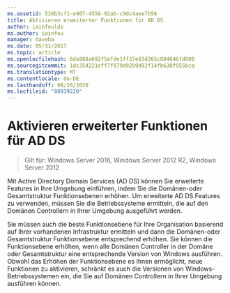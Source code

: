 ```yaml
---
ms.assetid: 530b3cf1-e907-4556-92ab-c9dc4aee7b56
title: Aktivieren erweiterter Funktionen für AD DS
author: iainfoulds
ms.author: iainfou
manager: daveba
ms.date: 05/31/2017
ms.topic: article
ms.openlocfilehash: 6da988a692f5efde1ff37e83d265c884646fd800
ms.sourcegitcommit: 1dc35d221eff7f079d9209d92f14fb630f955bca
ms.translationtype: MT
ms.contentlocale: de-DE
ms.lasthandoff: 08/26/2020
ms.locfileid: "88939220"
---
```

# <a name="enabling-advanced-features-for-ad-ds"></a>Aktivieren erweiterter Funktionen für AD DS

>Gilt für: Windows Server 2016, Windows Server 2012 R2, Windows Server 2012

Mit Active Directory Domain Services (AD DS) können Sie erweiterte Features in Ihre Umgebung einführen, indem Sie die Domänen-oder Gesamtstruktur Funktionsebenen erhöhen. Um erweiterte AD DS Features zu verwenden, müssen Sie die Betriebssysteme ermitteln, die auf den Domänen Controllern in Ihrer Umgebung ausgeführt werden.

Sie müssen auch die beste Funktionsebene für Ihre Organisation basierend auf Ihrer vorhandenen Infrastruktur ermitteln und dann die Domänen-oder Gesamtstruktur Funktionsebene entsprechend erhöhen. Sie können die Funktionsebene erhöhen, wenn alle Domänen Controller in der Domäne oder Gesamtstruktur eine entsprechende Version von Windows ausführen. Obwohl das Erhöhen der Funktionsebene es Ihnen ermöglicht, neue Funktionen zu aktivieren, schränkt es auch die Versionen von Windows-Betriebssystemen ein, die Sie auf Domänen Controllern in Ihrer Umgebung ausführen können.




